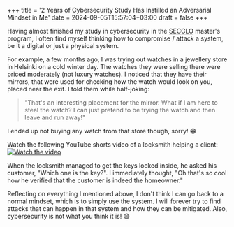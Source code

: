 +++
title = '2 Years of Cybersecurity Study Has Instilled an Adversarial Mindset in Me'
date = 2024-09-05T15:57:04+03:00
draft = false
+++

Having almost finished my study in cybersecurity in the [SECCLO](https://www.secclo.eu/) master's program, I often find myself thinking how to compromise / attack a system, be it a digital or just a physical system.

For example, a few months ago, I was trying out watches in a jewellery store in Helsinki on a cold winter day. The watches they were selling there were priced moderately (not luxury watches). I noticed that they have their mirrors, that were used for checking how the watch would look on you, placed near the exit. I told them while half-joking:
> "That's an interesting placement for the mirror. What if I am here to steal the watch? I can just pretend to be trying the watch and then leave and run away!"

I ended up not buying any watch from that store though, sorry! 😁

Watch the following YouTube shorts video of a locksmith helping a client:
[![Watch the video](https://img.youtube.com/vi/qVNlwVyCCRE/maxresdefault.jpg)](https://www.youtube.com/shorts/qVNlwVyCCRE)

When the locksmith managed to get the keys locked inside, he asked his customer, "Which one is the key?". I immediately thought, "Oh that's so cool how he verified that the customer is indeed the homeowner."

Reflecting on everything I mentioned above, I don't think I can go back to a normal mindset, which is to simply use the system. I will forever try to find attacks that can happen in that system and how they can be mitigated. Also, cybersecurity is not what you think it is! 😅